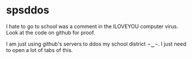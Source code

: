 # spsddos
I hate to go to school was a comment in the ILOVEYOU computer virus. Look at the code on github for proof.

I am just using github's servers to ddos my school district ¬‿¬. 
I just need to open a lot of tabs of this.
